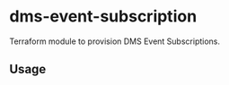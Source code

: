# dms-event-subscription

Terraform module to provision DMS Event Subscriptions.

## Usage

```hcl
```
